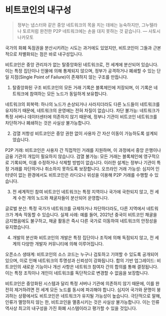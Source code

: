 # 비트코인의 내구성

> 정부는 냅스터와 같은 중앙 네트워크의 목을 치는 데에는 능숙하지만, 그누텔라나 토르처럼 완전한 P2P 네트워크에는 손을 대지 못하는 것 같습니다.
> — 사토시 나카모토

국가의 화폐 독점권을 분산시키려는 시도는 과거에도 있었지만, 비트코인이 그들과 근본적으로 차별화되는 점은 바로 내구성입니다.

비트코인은 중앙 관리자가 없는 탈중앙화된 네트워크로, 전 세계에 분산되어 있습니다. 이는 특정 집단이나 인물에 의해 통제되지 않으며, 정부가 공격하거나 폐쇄할 수 있는 단일 지점(Single Point of Failure)이 존재하지 않는 구조를 만듭니다.

1. 탈중앙화된 구조
비트코인의 모든 거래 기록은 블록체인에 저장되며, 이 기록은 네트워크에 참여하는 모든 노드가 동일하게 보유합니다.

네트워크의 회복력: 하나의 노드가 손상되거나 사라지더라도 다른 노드들이 네트워크를 유지하기 때문에, 네트워크의 운영에는 전혀 차질이 없습니다.
차단 불가능: 네트워크가 특정 서버나 데이터센터에 의존하지 않기 때문에, 정부나 기관이 비트코인 네트워크를 차단하거나 폐쇄하는 것은 사실상 불가능합니다.

2. 검열 저항성
비트코인은 중앙 권한 없이 사용자 간 자산 이동이 가능하도록 설계되었습니다.

P2P 거래: 비트코인은 사용자 간 직접적인 거래를 지원하며, 이 과정에서 중앙 은행이나 금융 기관의 개입이 필요하지 않습니다.
검열 불가능: 모든 거래는 블록체인에 영구적으로 기록되며, 이를 수정하거나 삭제할 방법이 없습니다. 이러한 설계는 정부나 기관이 특정 거래를 차단하거나 취소하지 못하도록 보장합니다.
오프라인 거래 가능성: 심지어 인터넷이 없는 환경에서도 비트코인은 라디오나 위성을 이용해 P2P 거래를 수행할 수 있습니다.

3. 전 세계적인 참여
비트코인 네트워크는 특정 지역이나 국가에 국한되지 않고, 전 세계 수천 개의 노드와 채굴자들이 분산되어 운영합니다.

글로벌 분산: 특정 국가가 네트워크를 규제하거나 차단하더라도, 다른 지역에서 네트워크가 계속 작동할 수 있습니다.
실제 사례: 예를 들어, 2021년 중국이 비트코인 채굴을 금지했음에도 불구하고, 채굴 활동은 즉시 다른 국가로 이동하여 네트워크의 안정성을 유지했습니다.

4. 개발의 분산화
비트코인의 개발은 특정 집단이나 조직에 의해 독점되지 않고, 전 세계의 다양한 개발자 커뮤니티에 의해 이루어집니다.

오픈소스 생태계: 비트코인의 소스 코드는 누구나 검토하고 기여할 수 있도록 공개되어 있으며, 이로 인해 네트워크의 투명성과 신뢰성이 강화됩니다.
합의 기반 업그레이드: 비트코인의 새로운 기능이나 개선 사항은 네트워크 참여자 간의 합의를 통해 결정됩니다. 이는 특정 조직이나 개인이 네트워크를 독단적으로 변경할 수 없음을 보장합니다.

비트코인은 중앙화된 시스템과 달리 특정 서버나 기관에 의존하지 않기 때문에, 이를 완전히 제거하려면 전 세계 모든 노드를 동시에 파괴해야 합니다. 심지어 국가와 문명이 붕괴하는 상황에서도 비트코인은 네트워크가 유지될 가능성이 높습니다. 극단적으로 말해, 인류가 멸망하지 않는 한, 비트코인을 멸종시키는 것은 사실상 불가능합니다. 이는 인류 역사상 최고의 내구성을 가진 화폐 시스템이라고 평가할 수 있을 것입니다.
